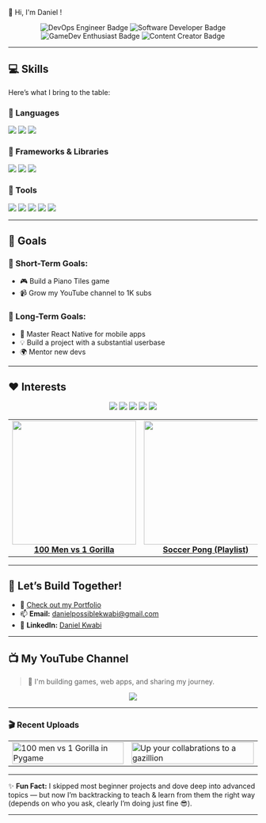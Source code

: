 👋 Hi, I'm Daniel !

<div align="center">
  <img src="https://img.shields.io/badge/-DevOps%20Engineer-orange?style=for-the-badge" alt="DevOps Engineer Badge"/>
  <img src="https://img.shields.io/badge/-Software%20Developer-blue?style=for-the-badge" alt="Software Developer Badge"/>
  <img src="https://img.shields.io/badge/-GameDev%20Enthusiast-green?style=for-the-badge" alt="GameDev Enthusiast Badge"/>
  <img src="https://img.shields.io/badge/-Content%20Creator-red?style=for-the-badge" alt="Content Creator Badge"/>
</div>

---

## 💻 Skills
Here’s what I bring to the table:

### 🧠 Languages  
<p>
  <img src="https://img.shields.io/badge/-Python-3776AB?logo=python&logoColor=white&style=for-the-badge"/>
  <img src="https://img.shields.io/badge/-JavaScript-F7DF1E?logo=javascript&logoColor=black&style=for-the-badge"/>
  <img src="https://img.shields.io/badge/-C++-00599C?logo=cplusplus&logoColor=white&style=for-the-badge"/>
</p>

### 🧰 Frameworks & Libraries  
<p>
  <img src="https://img.shields.io/badge/-Flask-000000?logo=flask&logoColor=white&style=for-the-badge"/>
  <img src="https://img.shields.io/badge/-Bootstrap-7952B3?logo=bootstrap&logoColor=white&style=for-the-badge"/>
  <img src="https://img.shields.io/badge/-Jinja-B41717?logo=jinja&logoColor=white&style=for-the-badge"/>
</p>

### 🔧 Tools  
<p>
  <img src="https://img.shields.io/badge/-Git-F05032?logo=git&logoColor=white&style=for-the-badge"/>
  <img src="https://img.shields.io/badge/-Bash-4EAA25?logo=gnubash&logoColor=white&style=for-the-badge"/>
  <img src="https://img.shields.io/badge/-SQL-4479A1?logo=mysql&logoColor=white&style=for-the-badge"/>
  <img src="https://img.shields.io/badge/-Docker-2496ED?logo=docker&logoColor=white&style=for-the-badge"/>
  <img src="https://img.shields.io/badge/-Linux-FCC624?logo=linux&logoColor=black&style=for-the-badge"/>
</p>

---

## 🎯 Goals

### 🔹 Short-Term Goals:
- 🎮 Build a Piano Tiles game  
- 📹 Grow my YouTube channel to 1K subs

### 🔸 Long-Term Goals:
- 📱 Master React Native for mobile apps  
- 💡 Build a project with a substantial userbase
- 🌍 Mentor new devs  

---

## ❤️ Interests

<p align="center">
  <img src="https://img.shields.io/badge/-Web%20Design-FF5733?style=for-the-badge"/>
  <img src="https://img.shields.io/badge/-Game%20Development-27AE60?style=for-the-badge"/>
  <img src="https://img.shields.io/badge/-DevOps%20Engineering-F1C40F?style=for-the-badge"/>
  <img src="https://img.shields.io/badge/-AI%20and%20ML-3498DB?style=for-the-badge"/>
  <img src="https://img.shields.io/badge/-Open%20Source-2ECC71?style=for-the-badge"/>
</p>

<table>
  <tr>
    <td align="center">
      <a href="https://youtu.be/lnHr3K3QOao" target="_blank">
        <img src="https://img.youtube.com/vi/lnHr3K3QOao/0.jpg" width="250"/>
        <br/>
        <strong>100 Men vs 1 Gorilla</strong>
      </a>
    </td>
    <td align="center">
      <a href="https://youtube.com/playlist?list=PLZg2d3uplHMDGpsVfIMoipPxMLlApxLBy" target="_blank">
        <img src="https://img.youtube.com/vi/2eVEOzD6hGM/0.jpg" width="250"/>
        <br/>
        <strong>Soccer Pong (Playlist)</strong>
      </a>
    </td>
    <td align="center">
      <a href="https://youtu.be/jfLqxjihzz0" target="_blank">
        <img src="https://img.youtube.com/vi/jfLqxjihzz0/0.jpg" width="250"/>
        <br/>
        <strong>Collab Like a Pro</strong>
      </a>
    </td>
  </tr>
</table>


---

## 🚀 Let’s Build Together!

- 💼 [Check out my Portfolio](https://dannieldev.netlify.app) 
- 📫 **Email:** danielpossiblekwabi@gmail.com  
- 🔗 **LinkedIn:** [Daniel Kwabi](https://www.linkedin.com/in/daniel-possible-kwabi-383a86310)

---

## 📺 My YouTube Channel

> 🎥 I'm building games, web apps, and sharing my journey.

<p align="center">
  <a href="https://www.youtube.com/@SuperDan" target="_blank">
    <img src="https://img.shields.io/badge/-SuperDan%20on%20YouTube-FF0000?logo=youtube&logoColor=white&style=for-the-badge"/>
  </a>
</p>

---

### 🎬 Recent Uploads

<table>
  <tr>
    <td>
      <a href="https://youtu.be/lnHr3K3QOao?si=ZztQp1Fm140tohh9">
        <img src="https://img.youtube.com/vi/lnHr3K3QOao/0.jpg" width="100%" alt="100 men vs 1 Gorilla in Pygame"/>
      </a>
    </td>
    <td>
      <a href="https://youtu.be/jfLqxjihzz0?si=UJExyPllQVIoW740">
        <img src="https://img.youtube.com/vi/jfLqxjihzz0/0.jpg" width="100%" alt="Up your collabrations to a gazillion"/>
      </a>
    </td>
  </tr>
</table>

---

✨ **Fun Fact:** I skipped most beginner projects and dove deep into advanced topics — but now I’m backtracking to teach & learn from them the right way (depends on who you ask, clearly I’m doing just fine 😎).

---

